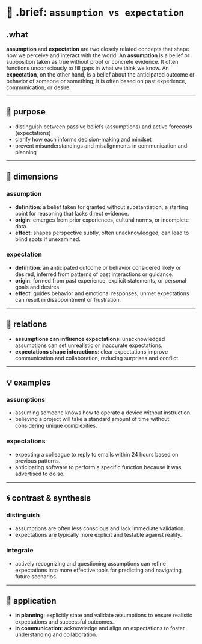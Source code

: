 # 🧩 .brief: `assumption vs expectation`

## .what
**assumption** and **expectation** are two closely related concepts that shape how we perceive and interact with the world. An **assumption** is a belief or supposition taken as true without proof or concrete evidence. It often functions unconsciously to fill gaps in what we think we know. An **expectation**, on the other hand, is a belief about the anticipated outcome or behavior of someone or something; it is often based on past experience, communication, or desire.

---

## 🎯 purpose
- distinguish between passive beliefs (assumptions) and active forecasts (expectations)
- clarify how each informs decision-making and mindset
- prevent misunderstandings and misalignments in communication and planning

---

## 📐 dimensions

### assumption
- **definition**: a belief taken for granted without substantiation; a starting point for reasoning that lacks direct evidence.
- **origin**: emerges from prior experiences, cultural norms, or incomplete data.
- **effect**: shapes perspective subtly, often unacknowledged; can lead to blind spots if unexamined.
  
### expectation
- **definition**: an anticipated outcome or behavior considered likely or desired, inferred from patterns of past interactions or guidance.
- **origin**: formed from past experience, explicit statements, or personal goals and desires.
- **effect**: guides behavior and emotional responses; unmet expectations can result in disappointment or frustration.

---

## 🔗 relations
- **assumptions can influence expectations**: unacknowledged assumptions can set unrealistic or inaccurate expectations.
- **expectations shape interactions**: clear expectations improve communication and collaboration, reducing surprises and conflict.
  
---

## 💡 examples

### assumptions
- assuming someone knows how to operate a device without instruction.
- believing a project will take a standard amount of time without considering unique complexities.

### expectations
- expecting a colleague to reply to emails within 24 hours based on previous patterns.
- anticipating software to perform a specific function because it was advertised to do so.

---

## 🌀 contrast & synthesis

### distinguish
- assumptions are often less conscious and lack immediate validation.
- expectations are typically more explicit and testable against reality.

### integrate
- actively recognizing and questioning assumptions can refine expectations into more effective tools for predicting and navigating future scenarios.

---

## 📌 application
- **in planning**: explicitly state and validate assumptions to ensure realistic expectations and successful outcomes.
- **in communication**: acknowledge and align on expectations to foster understanding and collaboration.